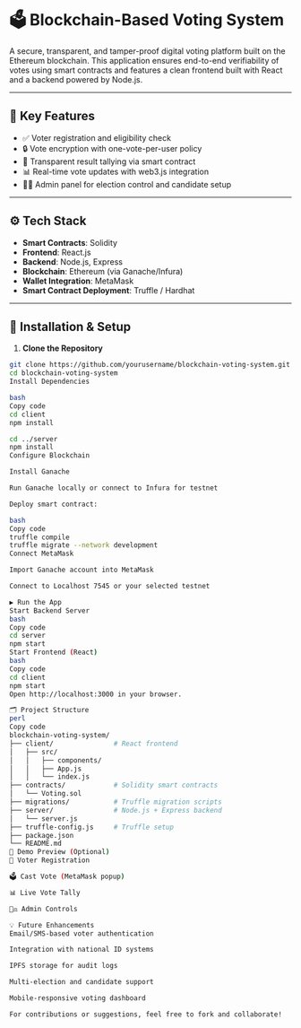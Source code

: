 # 🗳️ Blockchain-Based Voting System

A secure, transparent, and tamper-proof digital voting platform built on the Ethereum blockchain. This application ensures end-to-end verifiability of votes using smart contracts and features a clean frontend built with React and a backend powered by Node.js.

---

## 🔐 Key Features

- ✅ Voter registration and eligibility check
- 🔒 Vote encryption with one-vote-per-user policy
- 🔁 Transparent result tallying via smart contract
- 📊 Real-time vote updates with web3.js integration
- 🧑‍💻 Admin panel for election control and candidate setup

---

## ⚙️ Tech Stack

- **Smart Contracts**: Solidity
- **Frontend**: React.js
- **Backend**: Node.js, Express
- **Blockchain**: Ethereum (via Ganache/Infura)
- **Wallet Integration**: MetaMask
- **Smart Contract Deployment**: Truffle / Hardhat

---

## 🧰 Installation & Setup

1. **Clone the Repository**
```bash
git clone https://github.com/yourusername/blockchain-voting-system.git
cd blockchain-voting-system
Install Dependencies

bash
Copy code
cd client
npm install

cd ../server
npm install
Configure Blockchain

Install Ganache

Run Ganache locally or connect to Infura for testnet

Deploy smart contract:

bash
Copy code
truffle compile
truffle migrate --network development
Connect MetaMask

Import Ganache account into MetaMask

Connect to Localhost 7545 or your selected testnet

▶️ Run the App
Start Backend Server
bash
Copy code
cd server
npm start
Start Frontend (React)
bash
Copy code
cd client
npm start
Open http://localhost:3000 in your browser.

🗂 Project Structure
perl
Copy code
blockchain-voting-system/
├── client/               # React frontend
│   ├── src/
│   │   ├── components/
│   │   ├── App.js
│   │   └── index.js
├── contracts/            # Solidity smart contracts
│   └── Voting.sol
├── migrations/           # Truffle migration scripts
├── server/               # Node.js + Express backend
│   └── server.js
├── truffle-config.js     # Truffle setup
├── package.json
└── README.md
📸 Demo Preview (Optional)
👤 Voter Registration

🗳️ Cast Vote (MetaMask popup)

📊 Live Vote Tally

🧑‍⚖️ Admin Controls

💡 Future Enhancements
Email/SMS-based voter authentication

Integration with national ID systems

IPFS storage for audit logs

Multi-election and candidate support

Mobile-responsive voting dashboard

For contributions or suggestions, feel free to fork and collaborate!
